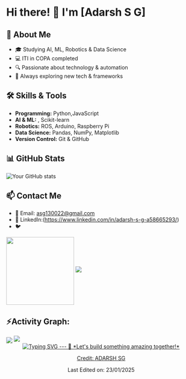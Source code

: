 # Hi there! 👋 I'm [Adarsh S G]  

## 🚀 About Me
- 🎓 Studying AI, ML, Robotics & Data Science
- 💻 ITI in COPA completed
- 🔍 Passionate about technology & automation
- 🚀 Always exploring new tech & frameworks

## 🛠️ Skills & Tools
- **Programming:** Python,JavaScript
- **AI & ML:** , Scikit-learn
- **Robotics:** ROS, Arduino, Raspberry Pi
- **Data Science:** Pandas, NumPy, Matplotlib
- **Version Control:** Git & GitHub

## 📊 GitHub Stats
![Your GitHub stats](https://github-readme-stats.vercel.app/api?username=YourGitHubUsername&show_icons=true&theme=radical)

## 📫 Contact Me
- 📧 Email: asg130022@gmail.com
- 🔗 LinkedIn:(https://www.linkedin.com/in/adarsh-s-g-a58665293/)
- 🐦 
<img align="center" src="http://github-profile-summary-cards.vercel.app/api/cards/profile-details?username=Adarsh572sg&theme=default" height="180em" />
<img src="https://user-images.githubusercontent.com/73097560/115834477-dbab4500-a447-11eb-908a-139a6edaec5c.gif"><h2 align="left">⚡Activity Graph:</h2>
<img align="center" src="https://github-readme-activity-graph.vercel.app/graph?username=Adarsh572sg&theme=default"/>

<img src="https://raw.githubusercontent.com/Trilokia/Trilokia/379277808c61ef204768a61bbc5d25bc7798ccf1/bottom_header.svg" />
<div align="center">
  <a href="https://github.com/tanyagupta0201">
    <img src="https://readme-typing-svg.herokuapp.com/?lines=Thanks+For+Visiting!!!💕&center=true&color=FF0000" alt="Typing SVG">
---
🚀 *Let's build something amazing together!*


Credit: [ADARSH SG](https://github.com/Adarsh572sg/Adarsh572sg/edit/main/README.md)

Last Edited on: 23/01/2025

